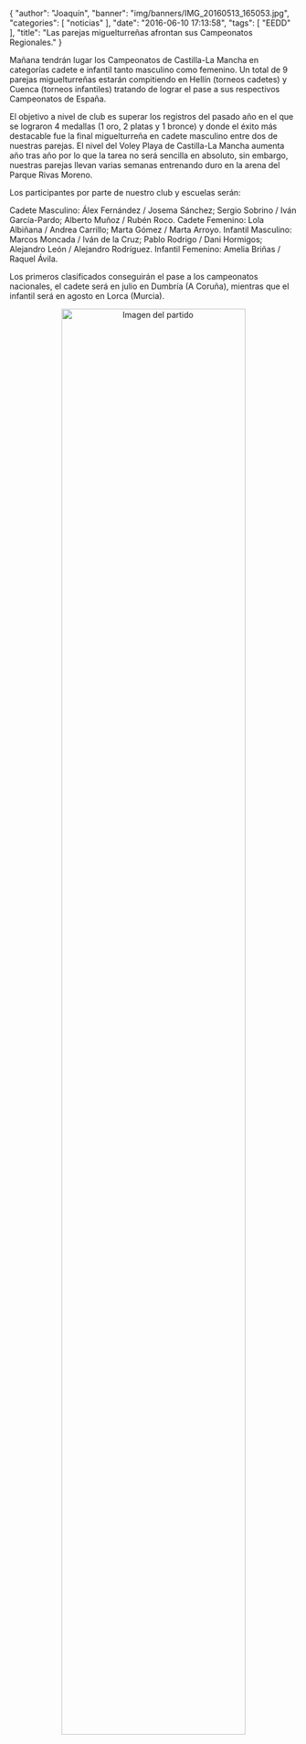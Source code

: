 {
  "author": "Joaquín", 
  "banner": "img/banners/IMG_20160513_165053.jpg", 
  "categories": [
    "noticias"
  ], 
  "date": "2016-06-10 17:13:58", 
  "tags": [
    "EEDD"
  ], 
  "title": "Las parejas miguelturreñas afrontan sus Campeonatos Regionales."
}

Mañana tendrán lugar los Campeonatos de Castilla-La Mancha en categorías cadete e infantil tanto masculino como femenino. Un total de 9 parejas miguelturreñas estarán compitiendo en Hellín (torneos cadetes) y Cuenca (torneos infantiles) tratando de lograr el pase a sus respectivos Campeonatos de España.

El objetivo a nivel de club es superar los registros del pasado año en el que se lograron 4 medallas (1 oro, 2 platas y 1 bronce) y donde el éxito más destacable fue la final miguelturreña en cadete masculino entre dos de nuestras parejas. El nivel del Voley Playa de Castilla-La Mancha aumenta año tras año por lo que la tarea no será sencilla en absoluto, sin embargo, nuestras parejas llevan varias semanas entrenando duro en la arena del Parque Rivas Moreno.

Los participantes por parte de nuestro club y escuelas serán:

Cadete Masculino: Álex Fernández / Josema Sánchez; Sergio Sobrino / Iván García-Pardo; Alberto Muñoz / Rubén Roco.
Cadete Femenino: Lola Albiñana / Andrea Carrillo; Marta Gómez / Marta Arroyo.
Infantil Masculino: Marcos Moncada / Iván de la Cruz; Pablo Rodrigo / Dani Hormigos; Alejandro León / Alejandro Rodríguez.
Infantil Femenino: Amelia Briñas / Raquel Ávila.

Los primeros clasificados conseguirán el pase a los campeonatos nacionales, el cadete será en julio en Dumbría (A Coruña), mientras que el infantil será en agosto en Lorca (Murcia).

<center>
<a target="_new" href="http://www.advmiguelturra.org/img/banners/IMG_20160513_165053.jpg"> 
<img alt="Imagen del partido" width="80%" align="center" src="http://www.advmiguelturra.org/img/banners/IMG_20160513_165053.jpg"/> </a> </center> 

